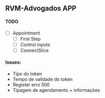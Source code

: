 ## RVM-Advogados APP

#### TODO

- [ ] Appointment
  - [ ] First Step
  - [ ] Control inputs
  - [ ] ConnectSlice

#### Issues:

- Tipo do token
- Tempo de validade do token
- Register erro 500
- Tipagem de agendamento + informações
